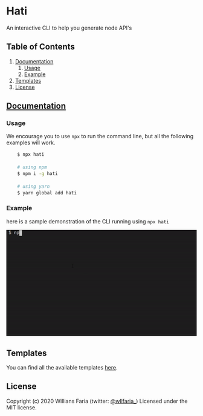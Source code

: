 # Hati

An interactive CLI to help you generate node API's

## Table of Contents

1. [Documentation](#documentation)
	1. [Usage](#usage)
	2. [Example](#example)
2. [Templates](#templates)
3. [License](#license)

## [Documentation](#documentation)

<a name="documentation"></a>

### Usage

<a name="usage"></a>

We encourage you to use `npx` to run the command line, but all the following examples will work.

```bash
	$ npx hati

	# using npm
	$ npm i -g hati

	# using yarn
	$ yarn global add hati
```

### Example

<a name="example"></a>

here is a sample demonstration of the CLI running using `npx hati`

![sample gif of the CLI running](./assets/gif/readme-example.gif)

## Templates

You can find all the available templates [here](https://github.com/wllfaria/Hati/tree/master/templates).

## License

Copyright (c) 2020 Willians Faria (twitter: [@wllfaria_](https://twitter.com/wllfaria_)) Licensed under the MIT license.